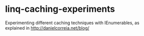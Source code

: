 linq-caching-experiments
========================

Experimenting different caching techniques with IEnumerables, as explained in http://danielcorreia.net/blog/